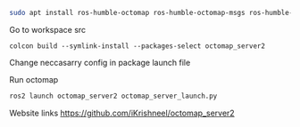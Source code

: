```bash
sudo apt install ros-humble-octomap ros-humble-octomap-msgs ros-humble-octomap-server

```
Go to workspace src
```
colcon build --symlink-install --packages-select octomap_server2
```
Change neccasarry config in package launch file

Run octomap
```bash
ros2 launch octomap_server2 octomap_server_launch.py
```


Website links
https://github.com/iKrishneel/octomap_server2